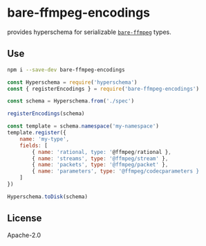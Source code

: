 # bare-ffmpeg-encodings

provides hyperschema for serializable [`bare-ffmpeg`](/holepunchto/bare-ffmpeg) types.

## Use

```bash
npm i --save-dev bare-ffmpeg-encodings
```

```js
const Hyperschema = require('hyperschema')
const { registerEncodings } = require('bare-ffmpeg-encodings')

const schema = Hyperschema.from('./spec')

registerEncodings(schema)

const template = schema.namespace('my-namespace')
template.register({
    name: 'my-type',
    fields: [
        { name: 'rational, type: '@ffmpeg/rational },
        { name: 'streams', type: '@ffmpeg/stream' },
        { name: 'packets', type: '@ffmpeg/packet' },
        { name: 'parameters', type: '@ffmpeg/codecparameters }
    ]
})

Hyperschema.toDisk(schema)
```

## License

Apache-2.0
